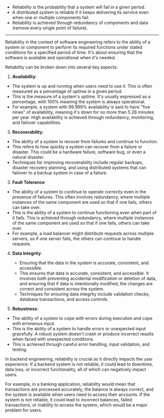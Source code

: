 - Reliability is the probability that a system will fail in a given period.
- A distributed system is reliable if it keeps delivering its service even when one or multiple components fail.
- Reliability is achieved through redundancy of components and data (remove every single point of failure).
---
Reliability in the context of software engineering refers to the ability of a system or component to perform its required functions under stated conditions for a specified period of time. It's about ensuring that the software is available and operational when it's needed.

Reliability can be broken down into several key aspects:

1. **Availability**: 
- The system is up and running when users need to use it. This is often measured as a percentage of uptime in a given period.
- This is the measure of a system's uptime. It's usually expressed as a percentage, with 100% meaning the system is always operational.
- For example, a system with 99.999% availability is said to have "five nines" of availability, meaning it's down for no more than 5.26 minutes per year. High availability is achieved through redundancy, monitoring, and failover capabilities.

3. **Recoverability**: 
- The ability of a system to recover from failures and continue to function. 
- This refers to how quickly a system can recover from a failure or disaster. This could be a hardware failure, software bug, or even a natural disaster.
- Techniques for improving recoverability include regular backups, disaster recovery planning, and using distributed systems that can failover to a backup system in case of a failure.

3. **Fault Tolerance**: 
- The ability of a system to continue to operate correctly even in the presence of failures. This often involves redundancy, where multiple instances of the same component are used so that if one fails, others can take over.
- This is the ability of a system to continue functioning even when part of it fails. This is achieved through redundancy, where multiple instances of the same component are used so that if one fails, others can take over. 
- For example, a load balancer might distribute requests across multiple servers, so if one server fails, the others can continue to handle requests. 

4. **Data Integrity**: 
   - Ensuring that the data in the system is accurate, consistent, and accessible.
   - This ensures that data is accurate, consistent, and accessible. It involves both preventing accidental modification or deletion of data, and ensuring that if data is intentionally modified, the changes are correct and consistent across the system.
   - Techniques for ensuring data integrity include validation checks, database transactions, and access controls.

5. **Robustness**: 
- The ability of a system to cope with errors during execution and cope with erroneous input.
- This is the ability of a system to handle errors or unexpected input gracefully. A robust system doesn't crash or produce incorrect results when faced with unexpected conditions. 
- This is achieved through careful error handling, input validation, and testing.

In backend engineering, reliability is crucial as it directly impacts the user experience. If a backend system is not reliable, it could lead to downtime, data loss, or incorrect functionality, all of which can negatively impact users. 

For example, in a banking application, reliability would mean that transactions are processed accurately, the balance is always correct, and the system is available when users need to access their accounts. If the system is not reliable, it could lead to incorrect balances, failed transactions, or inability to access the system, which would be a major problem for users.